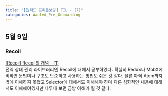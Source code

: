 ```yaml
---
title: "[원티드 프리온보딩] TIL - (7)"
categories: Wanted_Pre_Onboarding
---
```


## 5월 9일

### Recoil

[[Recoil] Recoil의 개념 - (1)](https://moon-ga.github.io/recoil/1-what-is-recoil/)  
전역 상태 관리 라이브러리인 Recoil에 대해서 공부하였다. 확실히 Redux나 MobX에 비하면 문법이나 구조도 단순하고 사용하는 방법도 쉬운 것 같다. 물론 아직 Atom까지 밖에 이해하지 못했고 Selector에 대해서도 이해해야 하며 다른 심화적인 내용에 대해서도 이해해야겠지만 다루다 보면 금방 이해가 될 것 같다.
